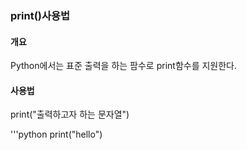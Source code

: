 ### print()사용법

#### 개요
Python에서는 표준 출력을 하는 팜수로 print함수를 지원한다.

#### 사용법
print("출력하고자 하는 문자열")

'''python
print("hello")
